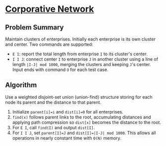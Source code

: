 # [Corporative Network](https://www.spoj.com/problems/CORNET/)

## Problem Summary
Maintain clusters of enterprises. Initially each enterprise is its own cluster and center. Two commands are supported:
- `E I`: report the total length from enterprise `I` to its cluster's center.
- `I I J`: connect center `I` to enterprise `J` in another cluster using a line of length `|I-J| mod 1000`, merging the clusters and keeping `J`'s center.
Input ends with command `O` for each test case.

## Algorithm
Use a weighted disjoint-set union (union-find) structure storing for each node its parent and the distance to that parent.
1. Initialize `parent[i]=i` and `dist[i]=0` for all enterprises.
2. `find(x)` follows parent links to the root, accumulating distances and applying path compression so `dist[x]` becomes the distance to the root.
3. For `E I`, call `find(I)` and output `dist[I]`.
4. For `I I J`, set `parent[I]=J` and `dist[I]=|I-J| mod 1000`.
This allows all operations in nearly constant time with `O(N)` memory.
